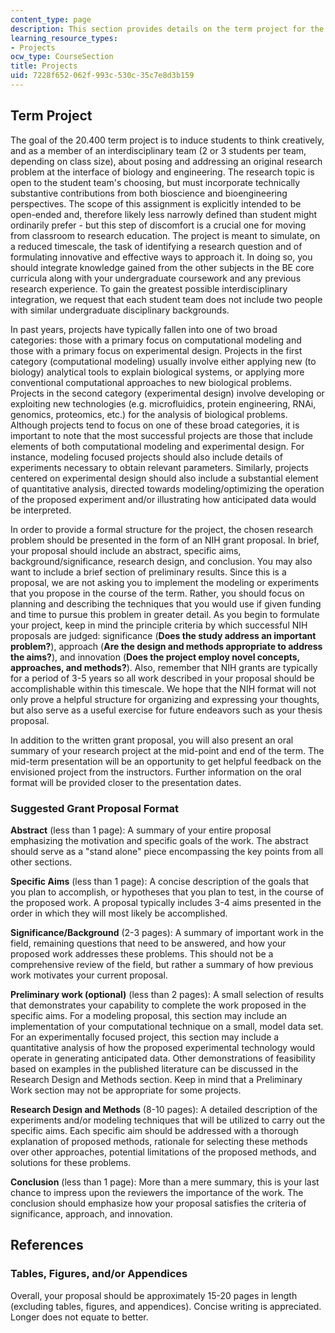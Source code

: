 ```yaml
---
content_type: page
description: This section provides details on the term project for the course.
learning_resource_types:
- Projects
ocw_type: CourseSection
title: Projects
uid: 7228f652-062f-993c-530c-35c7e8d3b159
---
```


Term Project
------------

The goal of the 20.400 term project is to induce students to think creatively, and as a member of an interdisciplinary team (2 or 3 students per team, depending on class size), about posing and addressing an original research problem at the interface of biology and engineering. The research topic is open to the student team's choosing, but must incorporate technically substantive contributions from both bioscience and bioengineering perspectives. The scope of this assignment is explicitly intended to be open-ended and, therefore likely less narrowly defined than student might ordinarily prefer - but this step of discomfort is a crucial one for moving from classroom to research education. The project is meant to simulate, on a reduced timescale, the task of identifying a research question and of formulating innovative and effective ways to approach it. In doing so, you should integrate knowledge gained from the other subjects in the BE core curricula along with your undergraduate coursework and any previous research experience. To gain the greatest possible interdisciplinary integration, we request that each student team does not include two people with similar undergraduate disciplinary backgrounds.

In past years, projects have typically fallen into one of two broad categories: those with a primary focus on computational modeling and those with a primary focus on experimental design. Projects in the first category (computational modeling) usually involve either applying new (to biology) analytical tools to explain biological systems, or applying more conventional computational approaches to new biological problems. Projects in the second category (experimental design) involve developing or exploiting new technologies (e.g. microfluidics, protein engineering, RNAi, genomics, proteomics, etc.) for the analysis of biological problems. Although projects tend to focus on one of these broad categories, it is important to note that the most successful projects are those that include elements of both computational modeling and experimental design. For instance, modeling focused projects should also include details of experiments necessary to obtain relevant parameters. Similarly, projects centered on experimental design should also include a substantial element of quantitative analysis, directed towards modeling/optimizing the operation of the proposed experiment and/or illustrating how anticipated data would be interpreted.

In order to provide a formal structure for the project, the chosen research problem should be presented in the form of an NIH grant proposal. In brief, your proposal should include an abstract, specific aims, background/significance, research design, and conclusion. You may also want to include a brief section of preliminary results. Since this is a proposal, we are not asking you to implement the modeling or experiments that you propose in the course of the term. Rather, you should focus on planning and describing the techniques that you would use if given funding and time to pursue this problem in greater detail. As you begin to formulate your project, keep in mind the principle criteria by which successful NIH proposals are judged: significance (**Does the study address an important problem?**), approach (**Are the design and methods appropriate to address the aims?**), and innovation (**Does the project employ novel concepts, approaches, and methods?**). Also, remember that NIH grants are typically for a period of 3-5 years so all work described in your proposal should be accomplishable within this timescale. We hope that the NIH format will not only prove a helpful structure for organizing and expressing your thoughts, but also serve as a useful exercise for future endeavors such as your thesis proposal.

In addition to the written grant proposal, you will also present an oral summary of your research project at the mid-point and end of the term. The mid-term presentation will be an opportunity to get helpful feedback on the envisioned project from the instructors. Further information on the oral format will be provided closer to the presentation dates.

### Suggested Grant Proposal Format

**Abstract** (less than 1 page): A summary of your entire proposal emphasizing the motivation and specific goals of the work. The abstract should serve as a "stand alone" piece encompassing the key points from all other sections.

**Specific Aims** (less than 1 page): A concise description of the goals that you plan to accomplish, or hypotheses that you plan to test, in the course of the proposed work. A proposal typically includes 3-4 aims presented in the order in which they will most likely be accomplished.

**Significance/Background** (2-3 pages): A summary of important work in the field, remaining questions that need to be answered, and how your proposed work addresses these problems. This should not be a comprehensive review of the field, but rather a summary of how previous work motivates your current proposal.

**Preliminary work (optional)** (less than 2 pages): A small selection of results that demonstrates your capability to complete the work proposed in the specific aims. For a modeling proposal, this section may include an implementation of your computational technique on a small, model data set. For an experimentally focused project, this section may include a quantitative analysis of how the proposed experimental technology would operate in generating anticipated data. Other demonstrations of feasibility based on examples in the published literature can be discussed in the Research Design and Methods section. Keep in mind that a Preliminary Work section may not be appropriate for some projects.

**Research Design and Methods** (8-10 pages): A detailed description of the experiments and/or modeling techniques that will be utilized to carry out the specific aims. Each specific aim should be addressed with a thorough explanation of proposed methods, rationale for selecting these methods over other approaches, potential limitations of the proposed methods, and solutions for these problems.

**Conclusion** (less than 1 page): More than a mere summary, this is your last chance to impress upon the reviewers the importance of the work. The conclusion should emphasize how your proposal satisfies the criteria of significance, approach, and innovation.

References
----------

### Tables, Figures, and/or Appendices

Overall, your proposal should be approximately 15-20 pages in length (excluding tables, figures, and appendices). Concise writing is appreciated. Longer does not equate to better.